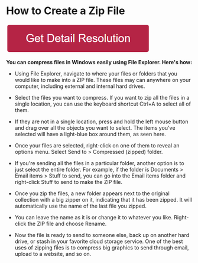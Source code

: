 # How to Create a Zip File

[![how to create a zip file](redd.png)](https://icncomputer.com/how-to-create-a-zip-file/)


**You can compress files in Windows easily using File Explorer. Here's how:**

* Using File Explorer, navigate to where your files or folders that you would like to make into a ZIP file. These files may can anywhere on your computer, including external and internal hard drives.


* Select the files you want to compress. If you want to zip all the files in a single location, you can use the keyboard shortcut Ctrl+A to select all of them. 

* If they are not in a single location, press and hold the left mouse button and drag over all the objects you want to select. The items you've selected will have a light-blue box around them, as seen here.


* Once your files are selected, right-click on one of them to reveal an options menu. Select Send to > Compressed (zipped) folder.

* If you're sending all the files in a particular folder, another option is to just select the entire folder. For example, if the folder is Documents > Email items > Stuff to send, you can go into the Email items folder and right-click Stuff to send to make the ZIP file.


* Once you zip the files, a new folder appears next to the original collection with a big zipper on it, indicating that it has been zipped. It will automatically use the name of the last file you zipped.

* You can leave the name as it is or change it to whatever you like. Right-click the ZIP file and choose Rename.

* Now the file is ready to send to someone else, back up on another hard drive, or stash in your favorite cloud storage service. One of the best uses of zipping files is to compress big graphics to send through email, upload to a website, and so on.
